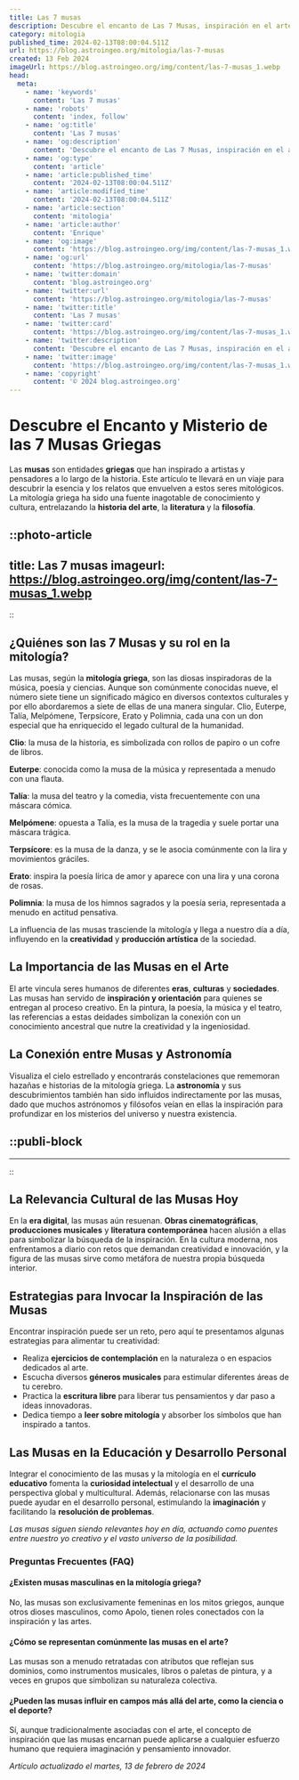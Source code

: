 ```yaml
---
title: Las 7 musas
description: Descubre el encanto de Las 7 Musas, inspiración en el arte y mitología. Sumérgete en su historia y belleza atemporal. Explora este mágico mundo ahora.
category: mitologia
published_time: 2024-02-13T08:00:04.511Z
url: https://blog.astroingeo.org/mitologia/las-7-musas
created: 13 Feb 2024
imageUrl: https://blog.astroingeo.org/img/content/las-7-musas_1.webp
head:
  meta:
    - name: 'keywords'
      content: 'Las 7 musas'
    - name: 'robots'
      content: 'index, follow'
    - name: 'og:title'
      content: 'Las 7 musas'
    - name: 'og:description'
      content: 'Descubre el encanto de Las 7 Musas, inspiración en el arte y mitología. Sumérgete en su historia y belleza atemporal. Explora este mágico mundo ahora.'
    - name: 'og:type'
      content: 'article'
    - name: 'article:published_time'
      content: '2024-02-13T08:00:04.511Z'
    - name: 'article:modified_time'
      content: '2024-02-13T08:00:04.511Z'
    - name: 'article:section'
      content: 'mitologia'
    - name: 'article:author'
      content: 'Enrique'
    - name: 'og:image'
      content: 'https://blog.astroingeo.org/img/content/las-7-musas_1.webp'
    - name: 'og:url'
      content: 'https://blog.astroingeo.org/mitologia/las-7-musas'
    - name: 'twitter:domain'
      content: 'blog.astroingeo.org'
    - name: 'twitter:url'
      content: 'https://blog.astroingeo.org/mitologia/las-7-musas'
    - name: 'twitter:title'
      content: 'Las 7 musas'
    - name: 'twitter:card'
      content: 'https://blog.astroingeo.org/img/content/las-7-musas_1.webp'
    - name: 'twitter:description'
      content: 'Descubre el encanto de Las 7 Musas, inspiración en el arte y mitología. Sumérgete en su historia y belleza atemporal. Explora este mágico mundo ahora.'
    - name: 'twitter:image'
      content: 'https://blog.astroingeo.org/img/content/las-7-musas_1.webp'
    - name: 'copyright'
      content: '© 2024 blog.astroingeo.org'
---
```

# Descubre el Encanto y Misterio de las 7 Musas Griegas

Las **musas** son entidades **griegas** que han inspirado a artistas y pensadores a lo largo de la historia. Este artículo te llevará en un viaje para descubrir la esencia y los relatos que envuelven a estos seres mitológicos. La mitología griega ha sido una fuente inagotable de conocimiento y cultura, entrelazando la **historia del arte**, la **literatura** y la **filosofía**.


::photo-article
---
title: Las 7 musas
imageurl: https://blog.astroingeo.org/img/content/las-7-musas_1.webp
---
::


## ¿Quiénes son las 7 Musas y su rol en la mitología?

Las musas, según la **mitología griega**, son las diosas inspiradoras de la música, poesía y ciencias. Aunque son comúnmente conocidas nueve, el número siete tiene un significado mágico en diversos contextos culturales y por ello abordaremos a siete de ellas de una manera singular. Clio, Euterpe, Talía, Melpómene, Terpsícore, Erato y Polimnia, cada una con un don especial que ha enriquecido el legado cultural de la humanidad.

**Clio**: la musa de la historia, es simbolizada con rollos de papiro o un cofre de libros. 

**Euterpe**: conocida como la musa de la música y representada a menudo con una flauta.

**Talía**: la musa del teatro y la comedia, vista frecuentemente con una máscara cómica.

**Melpómene**: opuesta a Talía, es la musa de la tragedia y suele portar una máscara trágica.

**Terpsícore**: es la musa de la danza, y se le asocia comúnmente con la lira y movimientos gráciles.

**Erato**: inspira la poesía lírica de amor y aparece con una lira y una corona de rosas.

**Polimnia**: la musa de los himnos sagrados y la poesía seria, representada a menudo en actitud pensativa.

La influencia de las musas trasciende la mitología y llega a nuestro día a día, influyendo en la **creatividad** y **producción artística** de la sociedad.

## La Importancia de las Musas en el Arte

El arte vincula seres humanos de diferentes **eras**, **culturas** y **sociedades**. Las musas han servido de **inspiración y orientación** para quienes se entregan al proceso creativo. En la pintura, la poesía, la música y el teatro, las referencias a estas deidades simbolizan la conexión con un conocimiento ancestral que nutre la creatividad y la ingeniosidad.

## La Conexión entre Musas y Astronomía

Visualiza el cielo estrellado y encontrarás constelaciones que rememoran hazañas e historias de la mitología griega. La **astronomía** y sus descubrimientos también han sido influidos indirectamente por las musas, dado que muchos astrónomos y filósofos veían en ellas la inspiración para profundizar en los misterios del universo y nuestra existencia.


  ::publi-block
  ---
  ---
  ::
  
  
## La Relevancia Cultural de las Musas Hoy

En la **era digital**, las musas aún resuenan. **Obras cinematográficas**, **producciones musicales** y **literatura contemporánea** hacen alusión a ellas para simbolizar la búsqueda de la inspiración. En la cultura moderna, nos enfrentamos a diario con retos que demandan creatividad e innovación, y la figura de las musas sirve como metáfora de nuestra propia búsqueda interior.

## Estrategias para Invocar la Inspiración de las Musas

Encontrar inspiración puede ser un reto, pero aquí te presentamos algunas estrategias para alimentar tu creatividad:

- Realiza **ejercicios de contemplación** en la naturaleza o en espacios dedicados al arte.
- Escucha diversos **géneros musicales** para estimular diferentes áreas de tu cerebro.
- Practica la **escritura libre** para liberar tus pensamientos y dar paso a ideas innovadoras.
- Dedica tiempo a **leer sobre mitología** y absorber los símbolos que han inspirado a tantos.

## Las Musas en la Educación y Desarrollo Personal

Integrar el conocimiento de las musas y la mitología en el **currículo educativo** fomenta la **curiosidad intelectual** y el desarrollo de una perspectiva global y multicultural. Además, relacionarse con las musas puede ayudar en el desarrollo personal, estimulando la **imaginación** y facilitando la **resolución de problemas**.

*Las musas siguen siendo relevantes hoy en día, actuando como puentes entre nuestro yo creativo y el vasto universo de la posibilidad.*

### Preguntas Frecuentes (FAQ)

#### ¿Existen musas masculinas en la mitología griega?
No, las musas son exclusivamente femeninas en los mitos griegos, aunque otros dioses masculinos, como Apolo, tienen roles conectados con la inspiración y las artes.

#### ¿Cómo se representan comúnmente las musas en el arte?
Las musas son a menudo retratadas con atributos que reflejan sus dominios, como instrumentos musicales, libros o paletas de pintura, y a veces en grupos que simbolizan su naturaleza colectiva.

#### ¿Pueden las musas influir en campos más allá del arte, como la ciencia o el deporte?
Sí, aunque tradicionalmente asociadas con el arte, el concepto de inspiración que las musas encarnan puede aplicarse a cualquier esfuerzo humano que requiera imaginación y pensamiento innovador.

_Artículo actualizado el martes, 13 de febrero de 2024_